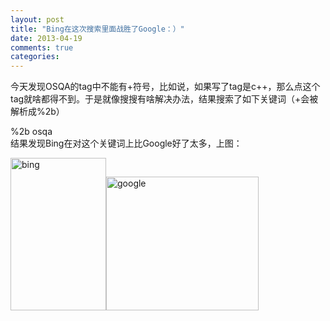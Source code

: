 ```yaml
---
layout: post
title: "Bing在这次搜索里面战胜了Google：）"
date: 2013-04-19
comments: true
categories: 
---
```

<p>今天发现OSQA的tag中不能有+符号，比如说，如果写了tag是c++，那么点这个tag就啥都得不到。于是就像搜搜有啥解决办法，结果搜索了如下关键词（+会被解析成%2b）</p>  <p>%2b osqa   <br />结果发现Bing在对这个关键词上比Google好了太多，上图：</p>  <p><a href="http://images.cnitblog.com/blog/163228/201304/19153522-fcb8b53cbfbb45ab9116cfd71c2cbcc8.png"><img style="background-image: none; border-bottom: 0px; border-left: 0px; margin: 0px; padding-left: 0px; padding-right: 0px; display: inline; border-top: 0px; border-right: 0px; padding-top: 0px" title="bing" border="0" alt="bing" src="http://images.cnitblog.com/blog/163228/201304/19153524-9ea7a2314b41492f97701aecc82ba8cc.png" width="153" height="244" /></a><a href="http://images.cnitblog.com/blog/163228/201304/19153528-1560aa97dad24dea93a6665ac5fa326e.png"><img style="background-image: none; border-bottom: 0px; border-left: 0px; padding-left: 0px; padding-right: 0px; display: inline; border-top: 0px; border-right: 0px; padding-top: 0px" title="google" border="0" alt="google" src="http://images.cnitblog.com/blog/163228/201304/19153529-cdd43b65aadd4560952a6057b3a4e800.png" width="244" height="214" /></a></p>